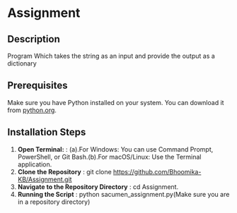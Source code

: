 # Assignment

## Description
Program Which takes the string as an input and provide the output as a dictionary

## Prerequisites
Make sure you have Python installed on your system. You can download it from [python.org](https://www.python.org/downloads/).

## Installation Steps
1. **Open Terminal:** : (a).For Windows: You can use Command Prompt, PowerShell, or Git Bash.(b).For macOS/Linux: Use the Terminal application.
2. **Clone the Repository** : git clone https://github.com/Bhoomika-KB/Assignment.git
3. **Navigate to the Repository Directory** : cd Assignment.
4. **Running the Script** : python sacumen_assignment.py(Make sure you are in a repository directory)
   
